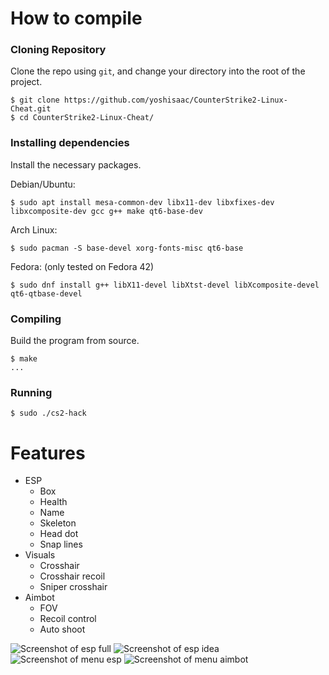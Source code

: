# How to compile
### Cloning Repository
Clone the repo using `git`, and change your directory into the root of the project.  

```console
$ git clone https://github.com/yoshisaac/CounterStrike2-Linux-Cheat.git  
$ cd CounterStrike2-Linux-Cheat/
```

### Installing dependencies
Install the necessary packages.  

Debian/Ubuntu:
``` console
$ sudo apt install mesa-common-dev libx11-dev libxfixes-dev libxcomposite-dev gcc g++ make qt6-base-dev
```
  
Arch Linux:
``` console
$ sudo pacman -S base-devel xorg-fonts-misc qt6-base
```

Fedora: (only tested on Fedora 42)
``` console
$ sudo dnf install g++ libX11-devel libXtst-devel libXcomposite-devel qt6-qtbase-devel
```

### Compiling
Build the program from source.  

```console
$ make
...
```

### Running

```console
$ sudo ./cs2-hack
```

# Features
- ESP
  * Box
  * Health
  * Name
  * Skeleton
  * Head dot
  * Snap lines
- Visuals
  * Crosshair
  * Crosshair recoil
  * Sniper crosshair
- Aimbot
  * FOV
  * Recoil control
  * Auto shoot
  
![Screenshot of esp full](https://r2.e-z.host/bb3dfc85-7f7f-4dcb-8b0b-3a4af0aa57e4/pwzzz2389xumgihzdq.png)
![Screenshot of esp idea](https://r2.e-z.host/bb3dfc85-7f7f-4dcb-8b0b-3a4af0aa57e4/v34j7li6ubtksm38v1.png)
![Screenshot of menu esp](https://r2.e-z.host/bb3dfc85-7f7f-4dcb-8b0b-3a4af0aa57e4/qqa9fgam1sghti7n1t.png)
![Screenshot of menu aimbot](https://r2.e-z.host/bb3dfc85-7f7f-4dcb-8b0b-3a4af0aa57e4/cpsd77sm6jthwqwg2n.png)
